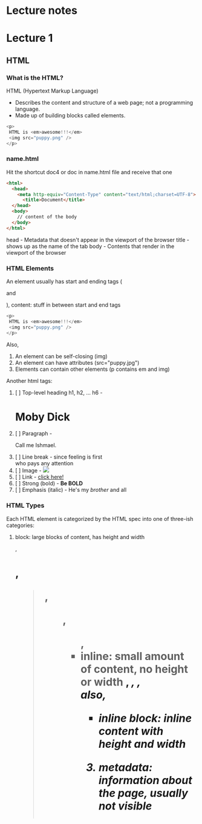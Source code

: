 # Lecture notes

# Lecture 1

## HTML

### What is the HTML?

HTML (Hypertext Markup Language)
- Describes the content and structure of a web page; not
  a programming language.
- Made up of building blocks called elements.

```javascript
<p>
 HTML is <em>awesome!!!</em>
 <img src="puppy.png" />
</p>
```


### name.html
Hit the shortcut doc4 or doc in name.html file and receive that one

```html
<html>
  <head>
    <meta http-equiv="Content-Type" content="text/html;charset=UTF-8">
      <title>Document</title>
  </head>
  <body>
    // content of the body
  </body>
</html>
```

head - Metadata that doesn't appear in the viewport of  the browser
title - shows up as the name of the tab
body - Contents that render in the viewport of the browser

### HTML Elements

An element usually has start and ending tags (<p> and </p>), content: stuff in between start and end tags

```javascript
<p>
 HTML is <em>awesome!!!</em>
 <img src="puppy.png" />
</p>
```
Also, 
1. An element can be self-closing (img)
2. An element can have attributes (src="puppy.jpg")
3. Elements can contain other elements (p contains em and img)

Another html tags:

1. [ ] Top-level heading h1, h2, ... h6  - <h1>Moby Dick</h1>
2. [ ] Paragraph - <p>Call me Ishmael.</p>
3. [ ] Line break - since feeling is first<br/> who pays any attention
4. [ ] Image - <img src="cover.png" />
5. [ ] Link - <a href="google.com">click here!</a>
6. [ ] Strong (bold) - <strong>Be BOLD</strong>
7. [ ] Emphasis (italic) - He's my <em>brother</em> and all

### HTML Types

Each HTML element is categorized by the HTML spec into one of
three-ish categories:
1. block: large blocks of content, has height and width <p>, <h1>, <blockquote>, <ol>, <ul>, <table>
2. inline: small amount of content, no height or width <a>, <em>, <strong>,<br> also,
 - inline block: inline content with height and width <img>
3. metadata: information about the page, usually not visible <title>, <meta>

### 1. Block elements:
Some info: 
- Take up the full width of the page (flows top to bottom)
- Have a height and width
- Can have block or inline elements as children
Examples are <p>, <h1>, <blockquote>, <ol>, <ul>, <table>.

Code snippet for block elements
```javascript
<h1>About vrk</h1>
<p>
 She likes <em>puppies</em>
</p>
```

### 2. Inline elements:
Some info: 
- Take up only as much width as needed (flows left to right)
- Cannot have height and width
- Cannot have a block element child
- Cannot be positioned (i.e. CSS properties like float and position do not apply to inline elements)
  - Must position its containing block element instead

  - Examples are <a>, <em>, <strong>, <br>

Code snippet for inline elements

```javascript
<strong>Web programming resources:</strong>
<a href="https://google.com://google.com">CS 193X</a>
<a href="https://developer.mozilla.org/en-US/">MDN</a>
<a href="https://google.com">Google</a>
```

#### Inline block
Examples: <img>, any element with display: inline-block;
- Take up only as much width as needed (flows left to right)
- Can have height and width
- Can have a block element as a child
- Can be positioned (i.e. CSS properties like float and position apply)


#### Meta Data
Metadata is — in its very simplest definition — data that describes data. 
For example, an HTML document is data, but HTML can also contain metadata in its <head> element that describes the document — for example who wrote it, and its summary.
Examples: <head>,  <title>.

Let's consider example below:
<meta charset="utf-8" />

This element specifies the document's character encoding — the character set that the document is permitted to use. utf-8 is a universal character set that includes pretty much any character from any human language.
If you set your character encoding to ISO-8859-1, for example (the character set for the Latin alphabet), your page rendering may appear all messed up:

#### Meta viewport tag

Unless directed otherwise via HTML or CSS cues, mobile browsers render web pages at a desktop screen width (~1000px), then "zooms out" until the entire page fits on screen.
```
<meta name="viewport" content="width=device-width, initial-scale=1">
```

### Practice 1
Go to folder practice1
Write down from scratch the sample.html

# Lecture 2

### HTML Structure

HTML - язык разметки, Язык декларативный,  Семантика

Говоря же о семантике в HTML — обычно имеют ввиду использование именно смысловых тегов, вместо обычных div.

Пример страницы с div - `indexdiv.html`

При написании содержимого в HTML, такого как абзацы, списки или ссылки, вы наделяете смыслом свой текст. Но вы, возможно, захотите сгруппировать некоторые из этих элементов вместе.

### HTML Core Tags
Например, веб-страницу блога можно разделить на четыре части:

1. «шапка», которая похожа на каждой странице и является главной навигацией по сайту;
2. основное содержание, что меняется для каждой страницы: список статей, одна статья с комментариями, страница «о нас» и др.;
3. боковая панель, которая содержит ссылки на ежемесячные архивы и категории;
4. «подвал» для дополнительных ссылок на менее важные страницы.

### div, article or section?

Чтобы определиться, какой из элементов выбрать, можно использовать алгоритм:
— Будет ли содержимое иметь осмысленное значение само по себе, например, при публикации в ленте новостей? Если да, то выбираем
article
— Если части содержимого объединены общим смыслом, то выбираем section
— Наконец, если нет никакого семантического значения, то выбираем div

# Lecture 3
### HTML forms
HTML forms are used to get information from users. 

They are widely used in webpages or apps for surveys or registration processes.

HTML form basics include the common HTML elements, tags, attributes, concepts, or best practices required for you to create good HTML forms.

### Practice 2
Go to folder practice2
Write down from scratch the sample.html